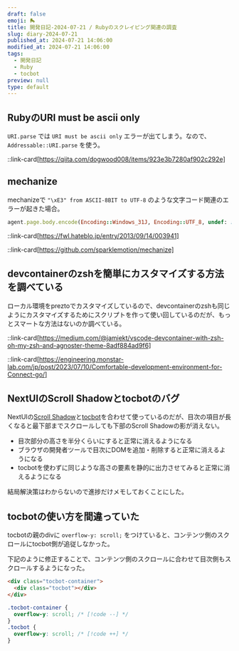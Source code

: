```yaml
---
draft: false
emoji: 🛼
title: 開発日記-2024-07-21 / Rubyのスクレイピング関連の調査
slug: diary-2024-07-21
published_at: 2024-07-21 14:06:00
modified_at: 2024-07-21 14:06:00
tags:
  - 開発日記
  - Ruby
  - tocbot
preview: null
type: default
---
```


## RubyのURI must be ascii only

`URI.parse` では `URI must be ascii only` エラーが出てしまう。なので、`Addressable::URI.parse` を使う。

::link-card[https://qiita.com/dogwood008/items/923e3b7280af902c292e]

## mechanize

mechanizeで `"\xE3" from ASCII-8BIT to UTF-8` のような文字コード関連のエラーが起きた場合。

```ruby
agent.page.body.encode(Encoding::Windows_31J, Encoding::UTF_8, undef: :replace)
```

::link-card[https://fwl.hateblo.jp/entry/2013/09/14/003941]

::link-card[https://github.com/sparklemotion/mechanize]

## devcontainerのzshを簡単にカスタマイズする方法を調べている

ローカル環境をpreztoでカスタマイズしているので、devcontainerのzshも同じようにカスタマイズするためにスクリプトを作って使い回しているのだが、もっとスマートな方法はないのか調べている。

::link-card[https://medium.com/@jamiekt/vscode-devcontainer-with-zsh-oh-my-zsh-and-agnoster-theme-8adf884ad9f6]

::link-card[https://engineering.monstar-lab.com/jp/post/2023/07/10/Comfortable-development-environment-for-Connect-go/]

## NextUIのScroll Shadowとtocbotのバグ

NextUIの[Scroll Shadow](https://nextui.org/docs/components/scroll-shadow)と[tocbot](https://tscanlin.github.io/tocbot/)を合わせて使っているのだが、目次の項目が長くなると最下部までスクロールしても下部のScroll Shadowの影が消えない。

- 目次部分の高さを半分くらいにすると正常に消えるようになる
- ブラウザの開発者ツールで目次にDOMを追加・削除すると正常に消えるようになる
- tocbotを使わずに同じような高さの要素を静的に出力させてみると正常に消えるようになる

結局解決策はわからないので進捗だけメモしておくことにした。

## tocbotの使い方を間違っていた

tocbotの親のdivに `overflow-y: scroll;` をつけていると、コンテンツ側のスクロールにtocbot側が追従しなかった。

下記のように修正することで、コンテンツ側のスクロールに合わせて目次側もスクロールするようになった。

```html
<div class="tocbot-container">
  <div class="tocbot"></div>
</div>
```

```css
.tocbot-container {
  overflow-y: scroll; /* [!code --] */
}
.tocbot {
  overflow-y: scroll; /* [!code ++] */
}
```
